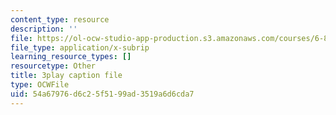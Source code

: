 ```yaml
---
content_type: resource
description: ''
file: https://ol-ocw-studio-app-production.s3.amazonaws.com/courses/6-832-underactuated-robotics-spring-2009/54a67976d6c25f5199ad3519a6d6cda7_Bhbk4bWV1Uc.vtt
file_type: application/x-subrip
learning_resource_types: []
resourcetype: Other
title: 3play caption file
type: OCWFile
uid: 54a67976-d6c2-5f51-99ad-3519a6d6cda7
---
```

